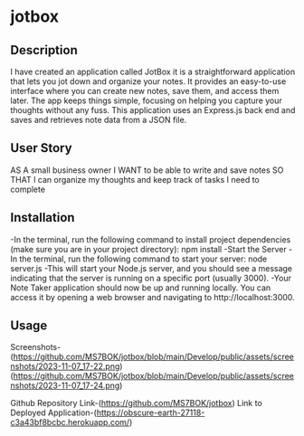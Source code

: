 # jotbox

## Description
I have created an application called JotBox it is a straightforward application that lets you jot down and organize your notes. It provides an easy-to-use interface where you can create new notes, save them, and access them later. The app keeps things simple, focusing on helping you capture your thoughts without any fuss. This application uses an Express.js back end and saves and retrieves note data from a JSON file.

## User Story
AS A small business owner
I WANT to be able to write and save notes
SO THAT I can organize my thoughts and keep track of tasks I need to complete

## Installation
-In the terminal, run the following command to install project dependencies (make sure you are in your project directory): npm install
-Start the Server
-In the terminal, run the following command to start your server: node server.js
-This will start your Node.js server, and you should see a message indicating that the server is running on a specific port (usually 3000).
-Your Note Taker application should now be up and running locally. You can access it by opening a web browser and navigating to http://localhost:3000.

## Usage
Screenshots-(https://github.com/MS7BOK/jotbox/blob/main/Develop/public/assets/screenshots/2023-11-07_17-22.png)(https://github.com/MS7BOK/jotbox/blob/main/Develop/public/assets/screenshots/2023-11-07_17-24.png)

Github Repository Link-(https://github.com/MS7BOK/jotbox)
Link to Deployed Application-(https://obscure-earth-27118-c3a43bf8bcbc.herokuapp.com/)